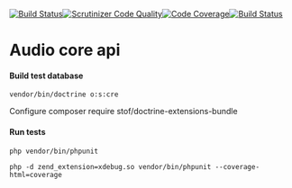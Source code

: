 [![Build Status](https://travis-ci.org/Pyrex-FWI/audio-core-entities.svg?branch=master)](https://travis-ci.org/Pyrex-FWI/audio-core-entities)[![Scrutinizer Code Quality](https://scrutinizer-ci.com/g/Pyrex-FWI/audio-core-entities/badges/quality-score.png?b=master)](https://scrutinizer-ci.com/g/Pyrex-FWI/audio-core-entities/?branch=master)[![Code Coverage](https://scrutinizer-ci.com/g/Pyrex-FWI/audio-core-entities/badges/coverage.png?b=master)](https://scrutinizer-ci.com/g/Pyrex-FWI/audio-core-entities/?branch=master)[![Build Status](https://scrutinizer-ci.com/g/Pyrex-FWI/audio-core-entities/badges/build.png?b=master)](https://scrutinizer-ci.com/g/Pyrex-FWI/audio-core-entities/build-status/master)

# Audio core api

#### Build test database

`vendor/bin/doctrine o:s:cre`

Configure composer require stof/doctrine-extensions-bundle

#### Run tests

`php vendor/bin/phpunit`

`php -d zend_extension=xdebug.so vendor/bin/phpunit --coverage-html=coverage`

